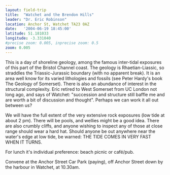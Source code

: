 ```yaml
---
layout: field-trip
title:  "Watchet and the Brendon Hills"
leader: "Dr. Eric Robinson"
location: Anchor St, Watchet TA23 0AZ
date:   '2004-06-19 18:45:00'
latitude: 51.181033
longitude: -3.331040
#precise zoom: 0.005, inprecise zoom: 0.5
zoom: 0.005
---
```

This is a day of shoreline geology, among the famous inter-tidal exposures of this part of the Bristol Channel coast. The geology is Rhaetian-Liassic, so straddles the Triassic-Jurassic boundary (with no apparent break). It is an area well know for its varied lithologies and fossils (see Peter Hardy's book The Geology of Somerset). There is also an abundance of interest in the structural complexity. Eric retired to West Somerset from UC London not long ago, and says of Watchet: "succession and structure still baffle me and are worth a bit of discussion and thought". Perhaps we can work it all out between us?

We will have the full extent of the very extensive rock exposures (low tide at about 2 pm). There will be pools, and wellies might be a good idea. There are also crumbly cliffs, and anyone wishing to inspect any of those at close range should wear a hard hat. Should anyone be out anywhere near the water's edge at low tide, be warned: THE TIDE COMES IN VERY FAST WHEN IT TURNS.

For lunch it's individual preference: beach picnic or café/pub.

Convene at the Anchor Street Car Park (paying), off Anchor Street down by the harbour in Watchet, at 10.30am.